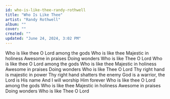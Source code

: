 ```yaml
---
id: who-is-like-thee-randy-rothwell
title: "Who Is Like Thee"
artist: "Randy Rothwell"
album: ""
cover: ""
created: ""
updated: "June 24, 2024, 3:02 PM"
---
```


Who is like thee
O Lord among the gods
Who is like thee
Majestic in holiness
Awesome in praises
Doing wonders
Who is like Thee O Lord
Who is like thee
O Lord among the gods
Who is like thee
Majestic in holiness
Awesome in praises
Doing wonders
Who is like Thee O Lord
Thy right hand is majestic in power
Thy right hand shatters the enemy
God is a warrior, the Lord is His name
And I will worship Him forever
Who is like thee
O Lord among the gods
Who is like thee
Majestic in holiness
Awesome in praises
Doing wonders
Who is like Thee O Lord